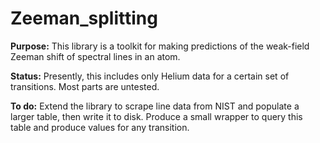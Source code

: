 # Zeeman_splitting

**Purpose:** This library is a toolkit for making predictions of the weak-field Zeeman shift of spectral lines in an atom. 

**Status:** Presently, this includes only Helium data for a certain set of transitions. Most parts are untested. 

**To do:** Extend the library to scrape line data from NIST and populate a larger table, then write it to disk. Produce a small wrapper to query this table and produce values for any transition.
